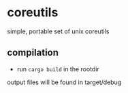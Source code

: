 # coreutils
simple, portable set of unix coreutils

## compilation
- run `cargo build` in the rootdir

output files will be found in target/debug
